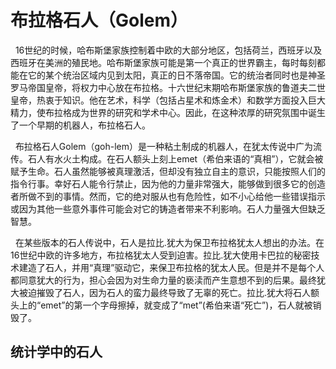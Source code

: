 # 布拉格石人（Golem）
&nbsp;&nbsp;16世纪的时候，哈布斯堡家族控制着中欧的大部分地区，包括荷兰，西班牙以及西班牙在美洲的殖民地。哈布斯堡家族可能是第一个真正的世界霸主，每时每刻都能在它的某个统治区域内见到太阳，真正的日不落帝国。它的统治者同时也是神圣罗马帝国皇帝，将权力中心放在布拉格。十六世纪末期哈布斯堡家族的鲁道夫二世皇帝，热衷于知识。他在艺术，科学（包括占星术和炼金术）和数学方面投入巨大精力，使布拉格成为世界的研究和学术中心。因此，在这种浓厚的研究氛围中诞生了一个早期的机器人，布拉格石人。


&nbsp;&nbsp;布拉格石人Golem（goh-lem）是一种粘土制成的机器人，在犹太传说中广为流传。石人有水火土构成。在石人额头上刻上emet（希伯来语的“真相”），它就会被赋予生命。石人虽然能够被真理激活，但却没有独立自主的意识，只能按照人们的指令行事。幸好石人能令行禁止，因为他的力量非常强大，能够做到很多它的创造者所做不到的事情。然而，它的绝对服从也有危险性，如不小心给他一些错误指示或因为其他一些意外事件可能会对它的铸造者带来不利影响。石人力量强大但缺乏智慧。


&nbsp;&nbsp;在某些版本的石人传说中，石人是拉比.犹大为保卫布拉格犹太人想出的办法。在16世纪中欧的许多地方，布拉格犹太人受到迫害。拉比.犹大使用卡巴拉的秘密技术建造了石人，并用“真理”驱动它，来保卫布拉格的犹太人民。但是并不是每个人都同意犹大的行为，担心会因为对生命力量的亵渎而产生意想不到的后果。最终犹大被迫摧毁了石人，因为石人的蛮力最终导致了无辜的死亡。拉比.犹大将石人额头上的“emet”的第一个字母擦掉，就变成了“met”(希伯来语“死亡”)，石人就被销毁了。


## 统计学中的石人
